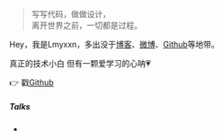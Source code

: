 > 写写代码，做做设计，  
> 离开世界之前，一切都是过程。

Hey，我是Lmyxxn，多出没于[博客](https://Lmyxxn.github.io)、[微博](weibo.com/lee-M-Y-a)、[Github](http://github.com/Lmyxxn)等地带。

真正的技术小白 但有一颗爱学习的心呐💗

👉 戳[Github](http://github.com/Lmyxxn) 


##### Talks

- 

[1]: //huangxuan.me/2015/07/09/js-module-7day/
[2]: //huangxuan.me/2015/12/28/css-sucks-2015/
[3]: //huangxuan.me/2016/06/05/pwa-in-my-pov/
[4]: //huangxuan.me/2016/10/20/pwa-qcon2016/
[5]: //huangxuan.me/2016/11/20/sw-101-gdgdf/
[6]: https://yanshuo.io/assets/player/?deck=58ac8598b123db0067292f92 "PWA Rehashing"
[7]: https://yanshuo.io/assets/player/?deck=593ad6fbfe88c2006a0a0d6d "The State of PWA"
[8]: https://yanshuo.io/assets/player/?deck=594d673d570c357d0698a950 "Building PWA"
[9]: //huangxuan.me/jsconfcn2017/
